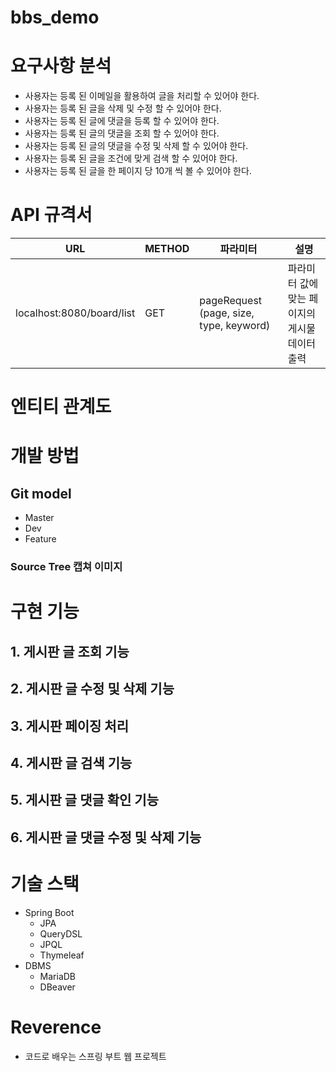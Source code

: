 # bbs_demo

# 요구사항 분석
- 사용자는 등록 된 이메일을 활용하여 글을 처리할 수 있어야 한다. 
- 사용자는 등록 된 글을 삭제 및 수정 할 수 있어야 한다. 
- 사용자는 등록 된 글에 댓글을 등록 할 수 있어야 한다.
- 사용자는 등록 된 글의 댓글을 조회 할 수 있어야 한다. 
- 사용자는 등록 된 글의 댓글을 수정 및 삭제 할 수 있어야 한다. 
- 사용자는 등록 된 글을 조건에 맞게 검색 할 수 있어야 한다.
- 사용자는 등록 된 글을 한 페이지 당 10개 씩 볼 수 있어야 한다. 

# API 규격서

|URL|METHOD|파라미터|설명|
|---|------|----|----|
|localhost:8080/board/list|GET|pageRequest (page, size, type, keyword)|파라미터 값에 맞는 페이지의 게시물 데이터 출력|



# 엔티티 관계도

# 개발 방법
## Git model
- Master
- Dev
- Feature
### Source Tree 캡쳐 이미지

# 구현 기능
## 1. 게시판 글 조회 기능

## 2. 게시판 글 수정 및 삭제 기능

## 3. 게시판 페이징 처리

## 4. 게시판 글 검색 기능

## 5. 게시판 글 댓글 확인 기능

## 6. 게시판 글 댓글 수정 및 삭제 기능

# 기술 스택
- Spring Boot
  - JPA
  - QueryDSL
  - JPQL
  - Thymeleaf
- DBMS
  - MariaDB
  - DBeaver

# Reverence
- 코드로 배우는 스프링 부트 웹 프로젝트


